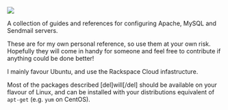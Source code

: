 ![](https://raw.github.com/robmcvey/i-love-lamp/master/lamp.png)

A collection of guides and references for configuring Apache, MySQL and Sendmail servers.

These are for my own personal reference, so use them at your own risk. Hopefully they will come in handy for someone and feel free to contribute if anything could be done better!

I mainly favour Ubuntu, and use the Rackspace Cloud infastructure.

Most of the packages described [del]will[/del] should be available on your flavour of Linux, and can be installed with your distributions equivalent of `apt-get` (e.g. `yum` on CentOS).
